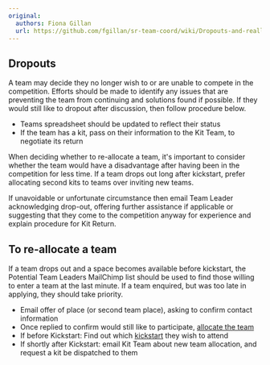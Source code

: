 ```yaml
---
original:
  authors: Fiona Gillan
  url: https://github.com/fgillan/sr-team-coord/wiki/Dropouts-and-reallocating-teams
---
```

## Dropouts

A team may decide they no longer wish to or are unable to compete in the competition. Efforts should be made to identify any issues that are preventing the team from continuing and solutions found if possible.  If they would still like to dropout after discussion, then follow procedure below.

* Teams spreadsheet should be updated to reflect their status
* If the team has a kit, pass on their information to the Kit Team, to negotiate its return

When deciding whether to re-allocate a team, it's important to consider whether the team would have a disadvantage after having been in the competition for less time. If a team drops out long after kickstart, prefer allocating second kits to teams over inviting new teams.

If unavoidable or unfortunate circumstance then email Team Leader acknowledging drop-out, offering further assistance if applicable or suggesting that they come to the competition anyway for experience and explain procedure for Kit Return.

## To re-allocate a team

If a team drops out and a space becomes available before kickstart, the Potential Team Leaders MailChimp list should be used to find those willing to enter a team at the last minute. If a team enquired, but was too late in applying, they should take priority.

* Email offer of place (or second team place), asking to confirm contact information
* Once replied to confirm would still like to participate, [allocate the team](./allocating-teams.md)
* If before Kickstart: Find out which [kickstart](./kickstart.md) they wish to attend
* If shortly after Kickstart: email Kit Team about new team allocation, and request a kit be dispatched to them
